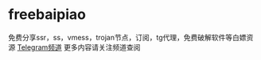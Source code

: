 # freebaipiao
免费分享ssr，ss，vmess，trojan节点，订阅，tg代理，免费破解软件等白嫖资源
[Telegram频道](https://t.me/freebaipiao)
更多内容请关注频道查阅
